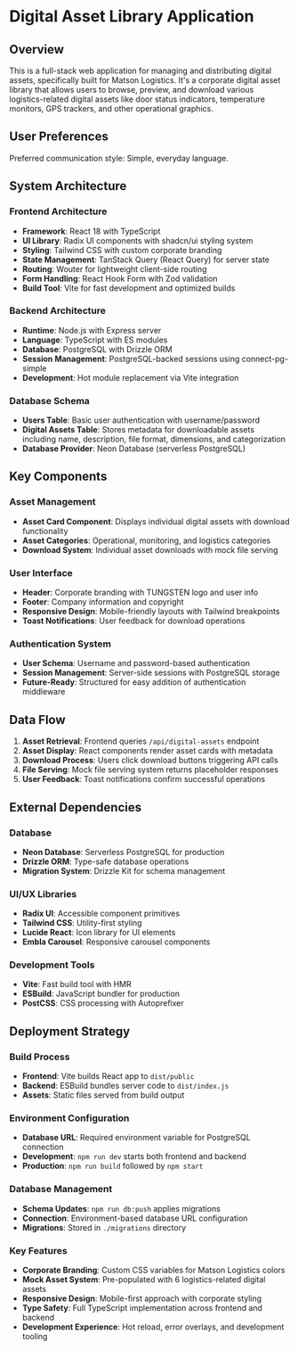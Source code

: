 # Digital Asset Library Application

## Overview

This is a full-stack web application for managing and distributing digital assets, specifically built for Matson Logistics. It's a corporate digital asset library that allows users to browse, preview, and download various logistics-related digital assets like door status indicators, temperature monitors, GPS trackers, and other operational graphics.

## User Preferences

Preferred communication style: Simple, everyday language.

## System Architecture

### Frontend Architecture
- **Framework**: React 18 with TypeScript
- **UI Library**: Radix UI components with shadcn/ui styling system
- **Styling**: Tailwind CSS with custom corporate branding
- **State Management**: TanStack Query (React Query) for server state
- **Routing**: Wouter for lightweight client-side routing
- **Form Handling**: React Hook Form with Zod validation
- **Build Tool**: Vite for fast development and optimized builds

### Backend Architecture
- **Runtime**: Node.js with Express server
- **Language**: TypeScript with ES modules
- **Database**: PostgreSQL with Drizzle ORM
- **Session Management**: PostgreSQL-backed sessions using connect-pg-simple
- **Development**: Hot module replacement via Vite integration

### Database Schema
- **Users Table**: Basic user authentication with username/password
- **Digital Assets Table**: Stores metadata for downloadable assets including name, description, file format, dimensions, and categorization
- **Database Provider**: Neon Database (serverless PostgreSQL)

## Key Components

### Asset Management
- **Asset Card Component**: Displays individual digital assets with download functionality
- **Asset Categories**: Operational, monitoring, and logistics categories
- **Download System**: Individual asset downloads with mock file serving

### User Interface
- **Header**: Corporate branding with TUNGSTEN logo and user info
- **Footer**: Company information and copyright
- **Responsive Design**: Mobile-friendly layouts with Tailwind breakpoints
- **Toast Notifications**: User feedback for download operations

### Authentication System
- **User Schema**: Username and password-based authentication
- **Session Management**: Server-side sessions with PostgreSQL storage
- **Future-Ready**: Structured for easy addition of authentication middleware

## Data Flow

1. **Asset Retrieval**: Frontend queries `/api/digital-assets` endpoint
2. **Asset Display**: React components render asset cards with metadata
3. **Download Process**: Users click download buttons triggering API calls
4. **File Serving**: Mock file serving system returns placeholder responses
5. **User Feedback**: Toast notifications confirm successful operations

## External Dependencies

### Database
- **Neon Database**: Serverless PostgreSQL for production
- **Drizzle ORM**: Type-safe database operations
- **Migration System**: Drizzle Kit for schema management

### UI/UX Libraries
- **Radix UI**: Accessible component primitives
- **Tailwind CSS**: Utility-first styling
- **Lucide React**: Icon library for UI elements
- **Embla Carousel**: Responsive carousel components

### Development Tools
- **Vite**: Fast build tool with HMR
- **ESBuild**: JavaScript bundler for production
- **PostCSS**: CSS processing with Autoprefixer

## Deployment Strategy

### Build Process
- **Frontend**: Vite builds React app to `dist/public`
- **Backend**: ESBuild bundles server code to `dist/index.js`
- **Assets**: Static files served from build output

### Environment Configuration
- **Database URL**: Required environment variable for PostgreSQL connection
- **Development**: `npm run dev` starts both frontend and backend
- **Production**: `npm run build` followed by `npm start`

### Database Management
- **Schema Updates**: `npm run db:push` applies migrations
- **Connection**: Environment-based database URL configuration
- **Migrations**: Stored in `./migrations` directory

### Key Features
- **Corporate Branding**: Custom CSS variables for Matson Logistics colors
- **Mock Asset System**: Pre-populated with 6 logistics-related digital assets
- **Responsive Design**: Mobile-first approach with corporate styling
- **Type Safety**: Full TypeScript implementation across frontend and backend
- **Development Experience**: Hot reload, error overlays, and development tooling